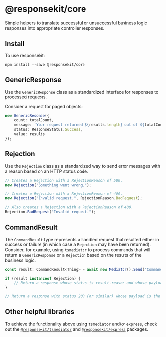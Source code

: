 # @responsekit/core
Simple helpers to translate successful or unsuccessful business logic responses into appropriate controller responses.

## Install
To use responsekit:

```
npm install --save @responsekit/core
```

## GenericResponse
Use the `GenericResponse` class as a standardized interface for responses to processed requests.

Consider a request for paged objects:

```ts
new GenericResonse({
    count: totalCount,
    message: `Your request returned ${results.length} out of ${totalCount} results.`,
    status: ResponseStatus.Success,
    value: results
});
```

## Rejection
Use the `Rejection` class as a standardized way to send error messages with a reason based on an HTTP status code.

```ts
// Creates a Rejection with a RejectionReason of 500.
new Rejection("Something went wrong.");

// Creates a Rejection with a RejectionReason of 400.
new Rejection("Invalid request.", RejectionReason.BadRequest);

// Also creates a Rejection with a RejectionReason of 400.
Rejection.BadRequest("Invalid request.");
```

## CommandResult
The `CommandResult` type represents a handled request that resulted either in success or failure (in which case a `Rejection` may have been returned). Consider, for example, using `tsmediator` to process commands that will return a `GenericResponse` or a `Rejection` based on the results of the business logic.

```ts
const result: CommandResult<Thing> = await new Mediator().Send("CommandHandler", command);

if (result instanceof Rejection) {
    // Return a response whose status is result.reason and whose payload contains result.message.
}

// Return a response with status 200 (or similar) whose payload is the GenericResponse that is the result.
```

## Other helpful libraries
To achieve the functionality above using `tsmediator` and/or `express`, check out the [`@responsekit/tsmediator`](https://github.com/IRCraziestTaxi/responsekit-tsmediator) and [`@responsekit/express`](https://github.com/IRCraziestTaxi/responsekit-express) packages.